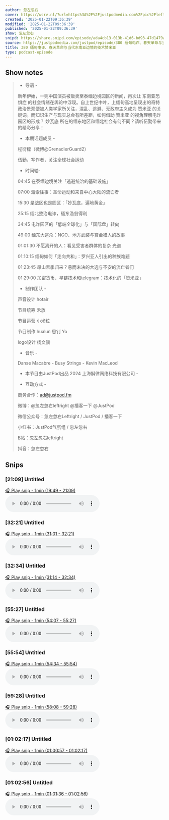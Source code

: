 ```yaml
---
author: 忽左忽右
cover: https://wsrv.nl/?url=https%3A%2F%2Fjustpodmedia.com%2Fpic%2Fleftrightlogo.png&w=200&h=200
created: '2025-01-22T09:36:39'
modified: '2025-01-22T09:36:39'
published: '2025-01-22T09:36:39'
show: 忽左忽右
snipd: https://share.snipd.com/episode/ada4cb13-013b-41d6-bd93-47d1479a8cab
source: https://justpodmedia.com/justpod/episode/380 缅甸电诈、春天革命与当代东南亚边境的技术赞米亚/
title: 380 缅甸电诈、春天革命与当代东南亚边境的技术赞米亚
type: podcast-episode
---
```



## Show notes
> - 导语 -
> 
> 新年伊始，一则中国演员被贩卖至泰缅边境园区的新闻，再次让 东南亚恐惧症 的社会情绪在舆论中浮现。自上世纪中叶，上缅甸高地呈现出的奇特政治景观便被人类学家所关注，混乱、逃避、无政府主义成为 赞米亚 的关键词。而知识生产与现实总会有所差距，如何借助 赞米亚 的视角理解电诈园区的形成？ 妙瓦底 所在的缅东地区和缅北社会有何不同？请听伍勤带来的精彩分享！
> 
> 
> - 本期话题成员 -
> 
> 程衍樑（微博@GrenadierGuard2）
> 
> 伍勤，写作者，关注全球社会运动
> 
> 
> - 时间轴-
> 
> 04:45 在泰缅边境关注「逃避统治的基础设施」
> 
> 07:00 湄索往事：革命运动和来自中心大陆的流亡者
> 
> 15:30 是战区也是园区：「妙瓦底，遍地黄金」
> 
> 25:15 缅北整治电诈，缅东渔翁得利
> 
> 34:45 电诈园区的「低端全球化」与「国际盘」转向
> 
> 49:00 缅东大逃杀：NGO、地方武装与赏金猎人的故事
> 
> 01:01:30 不愿离开的人：看见受害者群体的复杂 光谱 
> 
> 01:10:15 缅甸如何「走向共和」：罗兴亚人引出的种族难题
> 
> 01:23:45 昂山素季归来？悬而未决的大选与不安的流亡者们
> 
> 01:29:00 加密货币、星链技术和telegram：技术化的「赞米亚」
> 
> 
> - 制作团队 -
> 
> 声音设计 hotair
> 
> 节目统筹 禾放
> 
> 节目运营 小米粒
> 
> 节目制作 hualun 思钊 Yo
> 
> logo设计 杨文骥
> 
> 
> - 音乐 -
> 
> Danse Macabre - Busy Strings - Kevin MacLeod
> 
> 
> - 本节目由JustPod出品   2024 上海斛律网络科技有限公司 -
> 
> 
> - 互动方式 -
> 
> 商务合作：ad@justpod.fm
> 
> 微博：@忽左忽右leftright @播客一下 @JustPod 
> 
> 微信公众号：忽左忽右Leftright / JustPod / 播客一下
> 
> 小红书：JustPod气氛组 / 忽左忽右
> 
> B站：忽左忽右leftright
> 
> 抖音：忽左忽右

## Snips
### [21:09] Untitled
[🎧 Play snip - 1min️ (19:49 - 21:09)](https://share.snipd.com/snip/5f764ad6-0b7f-4f4d-b093-1e7078b31564)
<audio controls> <source src="https://dts.podtrac.com/redirect.mp3/justpodmedia.com/audio/left-right/leftright-ep380-20250122.mp3#t=19:49,21:09"> </audio>
### [32:21] Untitled
[🎧 Play snip - 1min️ (31:01 - 32:21)](https://share.snipd.com/snip/c672a54e-0a82-4984-9f4c-aee394502a13)
<audio controls> <source src="https://dts.podtrac.com/redirect.mp3/justpodmedia.com/audio/left-right/leftright-ep380-20250122.mp3#t=31:01,32:21"> </audio>
### [32:34] Untitled
[🎧 Play snip - 1min️ (31:14 - 32:34)](https://share.snipd.com/snip/9800d2bc-f7ec-4e71-8d44-c8ad9a415cca)
<audio controls> <source src="https://dts.podtrac.com/redirect.mp3/justpodmedia.com/audio/left-right/leftright-ep380-20250122.mp3#t=31:14,32:34"> </audio>
### [55:27] Untitled
[🎧 Play snip - 1min️ (54:07 - 55:27)](https://share.snipd.com/snip/7b16f0de-caa6-4b0a-8f8f-541f02c95000)
<audio controls> <source src="https://dts.podtrac.com/redirect.mp3/justpodmedia.com/audio/left-right/leftright-ep380-20250122.mp3#t=54:07,55:27"> </audio>
### [55:54] Untitled
[🎧 Play snip - 1min️ (54:34 - 55:54)](https://share.snipd.com/snip/13595d91-24ad-4ee9-8688-c9ac58d99396)
<audio controls> <source src="https://dts.podtrac.com/redirect.mp3/justpodmedia.com/audio/left-right/leftright-ep380-20250122.mp3#t=54:34,55:54"> </audio>
### [59:28] Untitled
[🎧 Play snip - 1min️ (58:08 - 59:28)](https://share.snipd.com/snip/29e2f3c7-a4e9-4c9a-9569-93ab7f893e9c)
<audio controls> <source src="https://dts.podtrac.com/redirect.mp3/justpodmedia.com/audio/left-right/leftright-ep380-20250122.mp3#t=58:08,59:28"> </audio>
### [01:02:17] Untitled
[🎧 Play snip - 1min️ (01:00:57 - 01:02:17)](https://share.snipd.com/snip/7bc17eb8-98ac-4464-8ee8-90fdae5075cc)
<audio controls> <source src="https://dts.podtrac.com/redirect.mp3/justpodmedia.com/audio/left-right/leftright-ep380-20250122.mp3#t=01:00:57,01:02:17"> </audio>
### [01:02:56] Untitled
[🎧 Play snip - 1min️ (01:01:36 - 01:02:56)](https://share.snipd.com/snip/86fdc42d-702e-42b4-a95b-f7f8466ed1ed)
<audio controls> <source src="https://dts.podtrac.com/redirect.mp3/justpodmedia.com/audio/left-right/leftright-ep380-20250122.mp3#t=01:01:36,01:02:56"> </audio>
